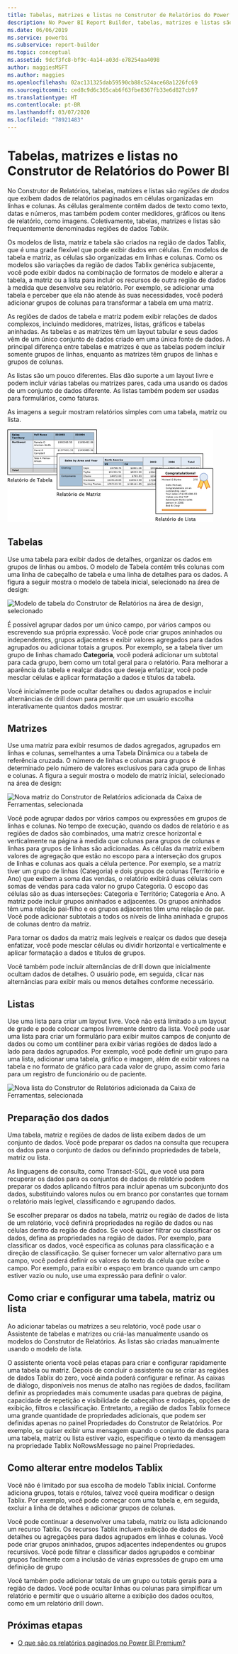 ```yaml
---
title: Tabelas, matrizes e listas no Construtor de Relatórios do Power BI
description: No Power BI Report Builder, tabelas, matrizes e listas são regiões de dados que exibem dados de relatórios paginados em células organizadas em linhas e colunas.
ms.date: 06/06/2019
ms.service: powerbi
ms.subservice: report-builder
ms.topic: conceptual
ms.assetid: 9dcf3fc8-bf9c-4a14-a03d-e78254aa4098
author: maggiesMSFT
ms.author: maggies
ms.openlocfilehash: 02ac131325dab59590cb88c524ace68a1226fc69
ms.sourcegitcommit: ced8c9d6c365cab6f63fbe8367fb33e6d827cb97
ms.translationtype: HT
ms.contentlocale: pt-BR
ms.lasthandoff: 03/07/2020
ms.locfileid: "78921483"
---
```

# <a name="tables-matrixes-and-lists-in-power-bi-report-builder"></a>Tabelas, matrizes e listas no Construtor de Relatórios do Power BI
 No Construtor de Relatórios, tabelas, matrizes e listas são *regiões de dados* que exibem dados de relatórios paginados em células organizadas em linhas e colunas. As células geralmente contêm dados de texto como texto, datas e números, mas também podem conter medidores, gráficos ou itens de relatório, como imagens. Coletivamente, tabelas, matrizes e listas são frequentemente denominadas regiões de dados *Tablix*.  
  
 Os modelos de lista, matriz e tabela são criados na região de dados Tablix, que é uma grade flexível que pode exibir dados em células. Em modelos de tabela e matriz, as células são organizadas em linhas e colunas. Como os modelos são variações da região de dados Tablix genérica subjacente, você pode exibir dados na combinação de formatos de modelo e alterar a tabela, a matriz ou a lista para incluir os recursos de outra região de dados à medida que desenvolve seu relatório. Por exemplo, se adicionar uma tabela e perceber que ela não atende às suas necessidades, você poderá adicionar grupos de colunas para transformar a tabela em uma matriz.  
  
 As regiões de dados de tabela e matriz podem exibir relações de dados complexos, incluindo medidores, matrizes, listas, gráficos e tabelas aninhadas. As tabelas e as matrizes têm um layout tabular e seus dados vêm de um único conjunto de dados criado em uma única fonte de dados. A principal diferença entre tabelas e matrizes é que as tabelas podem incluir somente grupos de linhas, enquanto as matrizes têm grupos de linhas e grupos de colunas.  
  
 As listas são um pouco diferentes. Elas dão suporte a um layout livre e podem incluir várias tabelas ou matrizes pares, cada uma usando os dados de um conjunto de dados diferente. As listas também podem ser usadas para formulários, como faturas.  
  
 As imagens a seguir mostram relatórios simples com uma tabela, matriz ou lista.  

![Tabela, matriz e lista do Construtor de Relatórios](media/report-builder-tables-matrices-lists/report-builder-table-matrix-list.png)
  
##  <a name="Table"></a> Tabelas  
 Use uma tabela para exibir dados de detalhes, organizar os dados em grupos de linhas ou ambos. O modelo de Tabela contém três colunas com uma linha de cabeçalho de tabela e uma linha de detalhes para os dados. A figura a seguir mostra o modelo de tabela inicial, selecionado na área de design:  

![Modelo de tabela do Construtor de Relatórios na área de design, selecionado](media/report-builder-tables-matrices-lists/report-builder-new-table.png)
  
 É possível agrupar dados por um único campo, por vários campos ou escrevendo sua própria expressão. Você pode criar grupos aninhados ou independentes, grupos adjacentes e exibir valores agregados para dados agrupados ou adicionar totais a grupos. Por exemplo, se a tabela tiver um grupo de linhas chamado **Categoria**, você poderá adicionar um subtotal para cada grupo, bem como um total geral para o relatório. Para melhorar a aparência da tabela e realçar dados que deseja enfatizar, você pode mesclar células e aplicar formatação a dados e títulos da tabela.  
  
 Você inicialmente pode ocultar detalhes ou dados agrupados e incluir alternâncias de drill down para permitir que um usuário escolha interativamente quantos dados mostrar.  
  
##  <a name="Matrix"></a> Matrizes  
 Use uma matriz para exibir resumos de dados agregados, agrupados em linhas e colunas, semelhantes a uma Tabela Dinâmica ou a tabela de referência cruzada. O número de linhas e colunas para grupos é determinado pelo número de valores exclusivos para cada grupo de linhas e colunas. A figura a seguir mostra o modelo de matriz inicial, selecionado na área de design:  

![Nova matriz do Construtor de Relatórios adicionada da Caixa de Ferramentas, selecionada](media/report-builder-tables-matrices-lists/report-builder-new-matrix.png)
 
 Você pode agrupar dados por vários campos ou expressões em grupos de linhas e colunas. No tempo de execução, quando os dados de relatório e as regiões de dados são combinados, uma matriz cresce horizontal e verticalmente na página à medida que colunas para grupos de colunas e linhas para grupos de linhas são adicionadas. As células da matriz exibem valores de agregação que estão no escopo para a interseção dos grupos de linhas e colunas aos quais a célula pertence. Por exemplo, se a matriz tiver um grupo de linhas (Categoria) e dois grupos de colunas (Território e Ano) que exibem a soma das vendas, o relatório exibirá duas células com somas de vendas para cada valor no grupo Categoria. O escopo das células são as duas interseções: Categoria e Território; Categoria e Ano. A matriz pode incluir grupos aninhados e adjacentes. Os grupos aninhados têm uma relação pai-filho e os grupos adjacentes têm uma relação de par. Você pode adicionar subtotais a todos os níveis de linha aninhada e grupos de colunas dentro da matriz.  
  
 Para tornar os dados da matriz mais legíveis e realçar os dados que deseja enfatizar, você pode mesclar células ou dividir horizontal e verticalmente e aplicar formatação a dados e títulos de grupos.  
  
 Você também pode incluir alternâncias de drill down que inicialmente ocultam dados de detalhes. O usuário pode, em seguida, clicar nas alternâncias para exibir mais ou menos detalhes conforme necessário.  
  
##  <a name="List"></a> Listas  
 Use uma lista para criar um layout livre. Você não está limitado a um layout de grade e pode colocar campos livremente dentro da lista. Você pode usar uma lista para criar um formulário para exibir muitos campos de conjunto de dados ou como um contêiner para exibir várias regiões de dados lado a lado para dados agrupados. Por exemplo, você pode definir um grupo para uma lista, adicionar uma tabela, gráfico e imagem, além de exibir valores na tabela e no formato de gráfico para cada valor de grupo, assim como faria para um registro de funcionário ou de paciente.  

![Nova lista do Construtor de Relatórios adicionada da Caixa de Ferramentas, selecionada](media/report-builder-tables-matrices-lists/report-builder-new-list.png)
  
##  <a name="PreparingData"></a> Preparação dos dados  
 Uma tabela, matriz e regiões de dados de lista exibem dados de um conjunto de dados. Você pode preparar os dados na consulta que recupera os dados para o conjunto de dados ou definindo propriedades de tabela, matriz ou lista.  
  
 As linguagens de consulta, como Transact-SQL, que você usa para recuperar os dados para os conjuntos de dados de relatório podem preparar os dados aplicando filtros para incluir apenas um subconjunto dos dados, substituindo valores nulos ou em branco por constantes que tornam o relatório mais legível, classificando e agrupando dados.  
  
 Se escolher preparar os dados na tabela, matriz ou região de dados de lista de um relatório, você definirá propriedades na região de dados ou nas células dentro da região de dados. Se você quiser filtrar ou classificar os dados, defina as propriedades na região de dados. Por exemplo, para classificar os dados, você especifica as colunas para classificação e a direção de classificação. Se quiser fornecer um valor alternativo para um campo, você poderá definir os valores do texto da célula que exibe o campo. Por exemplo, para exibir o espaço em branco quando um campo estiver vazio ou nulo, use uma expressão para definir o valor.  
  
##  <a name="BuildingConfiguringTableMatrixList"></a> Como criar e configurar uma tabela, matriz ou lista  
 Ao adicionar tabelas ou matrizes a seu relatório, você pode usar o Assistente de tabelas e matrizes ou criá-las manualmente usando os modelos do Construtor de Relatórios. As listas são criadas manualmente usando o modelo de lista.  
  
 O assistente orienta você pelas etapas para criar e configurar rapidamente uma tabela ou matriz. Depois de concluir o assistente ou se criar as regiões de dados Tablix do zero, você ainda poderá configurar e refinar. As caixas de diálogo, disponíveis nos menus de atalho nas regiões de dados, facilitam definir as propriedades mais comumente usadas para quebras de página, capacidade de repetição e visibilidade de cabeçalhos e rodapés, opções de exibição, filtros e classificação. Entretanto, a região de dados Tablix fornece uma grande quantidade de propriedades adicionais, que podem ser definidas apenas no painel Propriedades do Construtor de Relatórios. Por exemplo, se quiser exibir uma mensagem quando o conjunto de dados para uma tabela, matriz ou lista estiver vazio, especifique o texto da mensagem na propriedade Tablix NoRowsMessage no painel Propriedades.  
  
##  <a name="ChangingBetweenTablixTemplates"></a> Como alterar entre modelos Tablix  
 Você não é limitado por sua escolha de modelo Tablix inicial. Conforme adiciona grupos, totais e rótulos, talvez você queira modificar o design Tablix. Por exemplo, você pode começar com uma tabela e, em seguida, excluir a linha de detalhes e adicionar grupos de colunas.  
  
 Você pode continuar a desenvolver uma tabela, matriz ou lista adicionando um recurso Tablix. Os recursos Tablix incluem exibição de dados de detalhes ou agregações para dados agrupados em linhas e colunas. Você pode criar grupos aninhados, grupos adjacentes independentes ou grupos recursivos. Você pode filtrar e classificar dados agrupados e combinar grupos facilmente com a inclusão de várias expressões de grupo em uma definição de grupo  
  
 Você também pode adicionar totais de um grupo ou totais gerais para a região de dados. Você pode ocultar linhas ou colunas para simplificar um relatório e permitir que o usuário alterne a exibição dos dados ocultos, como em um relatório drill down. 

## <a name="next-steps"></a>Próximas etapas

- [O que são os relatórios paginados no Power BI Premium?](paginated-reports-report-builder-power-bi.md)
